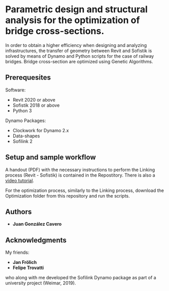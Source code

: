 # Parametric design and structural analysis for the optimization of bridge cross-sections.

In order to obtain a higher efficiency when designing and analyzing infrastructures, the transfer of geometry between Revit and Sofistik is solved by means of Dynamo and Python scripts for the case of railway bridges. Bridge cross-section are optimized using Genetic Algorithms.

## Prerequesites

Software:

* Revit 2020 or above
* Sofistik 2018 or above
* Python 3

Dynamo Packages:

* Clockwork for Dynamo 2.x
* Data-shapes
* Sofilink 2

## Setup and sample workflow

A handout (PDF) with the necessary instructions to perform the Linking process (Revit - Sofistik) is contained in the Repostitory.
There is also a [video tutorial](https://www.youtube.com/watch?v=T_vnRhejjgo&feature=youtu.be).

For the optimization process, similarly to the Linking process, download the Optimization folder from this repository and run the scripts.

## Authors

* **Juan González Cavero**

## Acknowledgments

My friends:

* **Jan Frölich**
* **Felipe Trovatti**

who along with me developed the Sofilink Dynamo package as part of a university project (Weimar, 2019).

